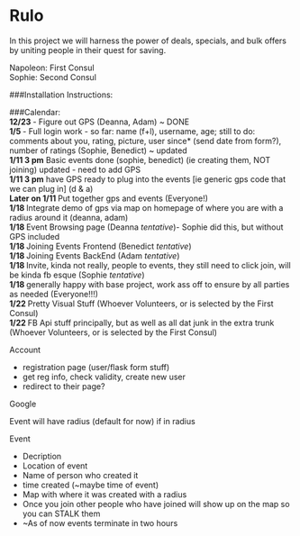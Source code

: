 Rulo
====

In this project we will harness the power of deals, specials, and bulk offers by uniting people in their quest for saving. 

Napoleon: First Consul <br>
Sophie: Second Consul

###Installation Instructions:


###Calendar: <br>
<b> 12/23 </b> - Figure out GPS (Deanna, Adam) ~ DONE <br>
<b> 1/5 </b> - Full login work - so far: name (f+l), username, age; still to do: comments about you, rating, picture, user since* (send date from form?), number of ratings (Sophie, Benedict) ~ updated <br>
<b> 1/11  3 pm</b> Basic events done (sophie, benedict) (ie creating them, NOT joining) updated - need to add GPS<br>
<b> 1/11  3 pm</b> have GPS ready to plug into the events [ie generic gps code that we can plug in] (d & a) <br>
<b> Later on 1/11 </b> Put together gps and events (Everyone!) <br>
<b> 1/18 </b> Integrate demo of gps via map on homepage of where you are with a radius around it (deanna, adam) <br>
<b> 1/18 </b> Event Browsing page (Deanna *tentative*)- Sophie did this, but without GPS included <br>
<b> 1/18 </b> Joining Events Frontend (Benedict *tentative*) <br>
<b> 1/18 </b> Joining Events BackEnd (Adam *tentative*) <br>
<b> 1/18 </b> Invite, kinda not really, people to events, they still need to click join, will be kinda fb esque (Sophie *tentative*) <br>
<b> 1/18 </b> generally happy with base project, work ass off to ensure by all parties as needed (Everyone!!!) <br>
<b> 1/22 </b> Pretty Visual Stuff (Whoever Volunteers, or is selected by the First Consul) <br>
<b> 1/22 </b> FB Api stuff principally, but as well as all dat junk in the extra trunk (Whoever Volunteers, or is selected by the First Consul) <br>


Account
* registration page (user/flask form stuff)
* get reg info, check validity, create new user
* redirect to their page? <br>

Google


Event will have radius (default for now) if in radius 

Event
  * Decription
  * Location of event
  * Name of person who created it
  * time created (~maybe time of event)
  * Map with where it was created with a radius
  * Once you join other people who have joined will show up on the map so you can STALK them
  * ~As of now events terminate in two hours
